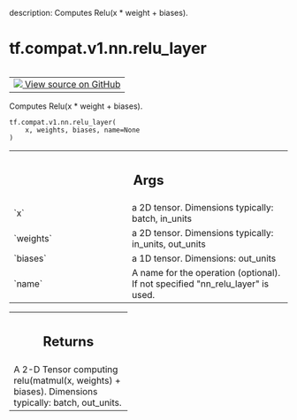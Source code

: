 description: Computes Relu(x * weight + biases).

<div itemscope itemtype="http://developers.google.com/ReferenceObject">
<meta itemprop="name" content="tf.compat.v1.nn.relu_layer" />
<meta itemprop="path" content="Stable" />
</div>

# tf.compat.v1.nn.relu_layer

<!-- Insert buttons and diff -->

<table class="tfo-notebook-buttons tfo-api nocontent" align="left">
<td>
  <a target="_blank" href="https://github.com/tensorflow/tensorflow/blob/r2.4/tensorflow/python/ops/nn_impl.py#L488-L509">
    <img src="https://www.tensorflow.org/images/GitHub-Mark-32px.png" />
    View source on GitHub
  </a>
</td>
</table>



Computes Relu(x * weight + biases).

<pre class="devsite-click-to-copy prettyprint lang-py tfo-signature-link">
<code>tf.compat.v1.nn.relu_layer(
    x, weights, biases, name=None
)
</code></pre>



<!-- Placeholder for "Used in" -->


<!-- Tabular view -->
 <table class="responsive fixed orange">
<colgroup><col width="214px"><col></colgroup>
<tr><th colspan="2"><h2 class="add-link">Args</h2></th></tr>

<tr>
<td>
`x`
</td>
<td>
a 2D tensor.  Dimensions typically: batch, in_units
</td>
</tr><tr>
<td>
`weights`
</td>
<td>
a 2D tensor.  Dimensions typically: in_units, out_units
</td>
</tr><tr>
<td>
`biases`
</td>
<td>
a 1D tensor.  Dimensions: out_units
</td>
</tr><tr>
<td>
`name`
</td>
<td>
A name for the operation (optional).  If not specified
"nn_relu_layer" is used.
</td>
</tr>
</table>



<!-- Tabular view -->
 <table class="responsive fixed orange">
<colgroup><col width="214px"><col></colgroup>
<tr><th colspan="2"><h2 class="add-link">Returns</h2></th></tr>
<tr class="alt">
<td colspan="2">
A 2-D Tensor computing relu(matmul(x, weights) + biases).
Dimensions typically: batch, out_units.
</td>
</tr>

</table>

